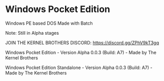 # Windows Pocket Edition
Windows PE based DOS
Made with Batch

Note: Still in Alpha stages

JOIN THE KERNEL BROTHERS DISCORD: https://discord.gg/ZPhV9kT3gq

Windows Pocket Edition - Version Alpha 0.0.3 (Build: A7) - Made by The Kernel Brothers

Windows Pocket Edition Standalone - Version Alpha 0.0.3 (Build: A7) - Made by The Kernel Brothers

